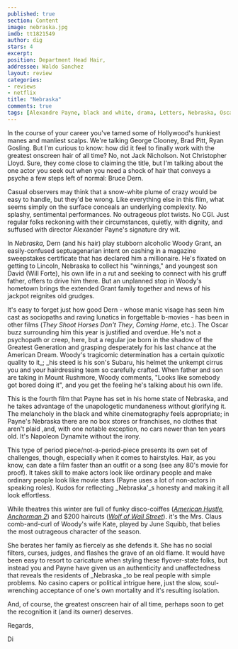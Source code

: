 ```yaml
---
published: true
section: Content
image: nebraska.jpg
imdb: tt1821549
author: dig 
stars: 4
excerpt: 
position: Department Head Hair,
addressee: Waldo Sanchez
layout: review
categories:
- reviews
- netflix
title: "Nebraska"
comments: true
tags: [Alexandre Payne, black and white, drama, Letters, Nebraska, Oscars 2014]
---
```

In the course of your career you've tamed some of Hollywood's hunkiest manes and manliest scalps. We're talking George Clooney, Brad Pitt, Ryan Gosling. But I'm curious to know: how did it feel to finally work with the greatest onscreen hair of all time? No, not Jack Nicholson. Not Christopher Lloyd. Sure, they come close to claiming the title, but I'm talking about the one actor you seek out when you need a shock of hair that conveys a psyche a few steps left of normal: Bruce Dern.

Casual observers may think that a snow-white plume of crazy would be easy to handle, but they'd be wrong. Like everything else in this film, what seems simply on the surface conceals an underlying complexity. No splashy, sentimental performances. No outrageous plot twists. No CGI. Just regular folks reckoning with their circumstances, quietly, with dignity, and suffused with director Alexander Payne's signature dry wit.

In _Nebraska,_ Dern (and his hair) play stubborn alcoholic Woody Grant, an easily-confused septuagenarian intent on cashing in a magazine sweepstakes certificate that has declared him a millionaire. He's fixated on getting to Lincoln, Nebraska to collect his "winnings," and youngest son David (Will Forte), his own life in a rut and seeking to connect with his gruff father, offers to drive him there. But an unplanned stop in Woody's hometown brings the extended Grant family together and news of his jackpot reignites old grudges.

It's easy to forget just how good Dern - whose manic visage has seen him cast as sociopaths and raving lunatics in forgettable b-movies - has been in other films (_They Shoot Horses Don't They_, _Coming Home_, etc.). The Oscar buzz surrounding him this year is justified and overdue. He's not a psychopath or creep, here, but a regular joe born in the shadow of the Greatest Generation and grasping desperately for his last chance at the American Dream. Woody's tragicomic determination has a certain quixotic quality to it_; _his steed is his son's Subaru, his helmet the unkempt cirrus you and your hairdressing team so carefully crafted. When father and son are taking in Mount Rushmore, Woody comments, "Looks like somebody got bored doing it", and you get the feeling he's talking about his own life.

This is the fourth film that Payne has set in his home state of Nebraska, and he takes advantage of the unapologetic mundaneness without glorifying it. The melancholy in the black and white cinematography feels appropriate; in Payne's Nebraska there are no box stores or franchises, no clothes that aren't plaid ,and, with one notable exception, no cars newer than ten years old. It's Napoleon Dynamite without the irony.

This type of period piece/not-a-period-piece presents its own set of challenges, though, especially when it comes to hairstyles. Hair, as you know, can date a film faster than an outfit or a song (see any 80's movie for proof). It takes skill to make actors look like ordinary people and make ordinary people look like movie stars (Payne uses a lot of non-actors in speaking roles).  Kudos for reflecting _Nebraska'_s honesty and making it all look effortless.

While theatres this winter are full of funky disco-coiffes (_[American Hustle][3], [Anchorman 2][4]_) and $200 haircuts (_[Wolf of Wall Street][5]_). it's the Mrs. Claus comb-and-curl of Woody's wife Kate, played by June Squibb, that belies the most outrageous character of the season.

   [3]: /content/2013/12/31/american-hustle.html
   [4]: /content/2013/12/20/anchorman-2-the-legend-continues.html
   [5]: /content/2014/1/7/the-wolf-of-wall-street.html

She berates her family as fiercely as she defends it. She has no social filters, curses, judges, and flashes the grave of an old flame. It would have been easy to resort to caricature when styling these flyover-state folks, but instead you and Payne have given us an authenticity and unaffectedness that reveals the residents of _Nebraska _to be real people with simple problems. No casino capers or political intrigue here, just the slow, soul-wrenching acceptance of one's own mortality and it's resulting isolation.

And, of course, the greatest onscreen hair of all time, perhaps soon to get the recognition it (and its owner) deserves.

Regards, 

Di 